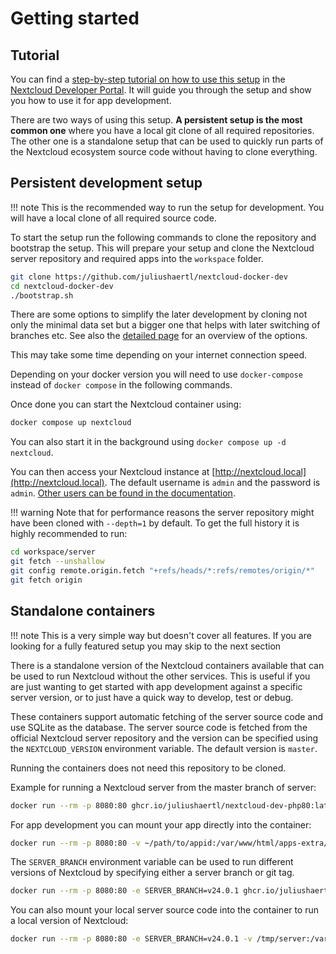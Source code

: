 # Getting started

## Tutorial

You can find a [step-by-step tutorial on how to use this setup](https://cloud.nextcloud.com/s/iyNGp8ryWxc7Efa?path=%2F1%20Setting%20up%20a%20development%20environment) in the [Nextcloud Developer Portal](https://nextcloud.com/developer/). It will guide you through the setup and show you how to use it for app development.

There are two ways of using this setup. **A persistent setup is the most common one** where you have a local git clone of all required repositories. The other one is a standalone setup that can be used to quickly run parts of the Nextcloud ecosystem source code without having to clone everything.

## Persistent development setup

!!! note
    This is the recommended way to run the setup for development. You will have a local clone of all required source code.

To start the setup run the following commands to clone the repository and bootstrap the setup. This will prepare your setup and clone the Nextcloud server repository and required apps into the `workspace` folder.
```bash
git clone https://github.com/juliushaertl/nextcloud-docker-dev
cd nextcloud-docker-dev
./bootstrap.sh
```

There are some options to simplify the later development by cloning not only the minimal data set but a bigger one that helps with later switching of branches etc.
See also the [detailed page](nc-history.md) for an overview of the options.

This may take some time depending on your internet connection speed.

Depending on your docker version you will need to use `docker-compose` instead of `docker compose` in the following commands.

Once done you can start the Nextcloud container using:
```bash
docker compose up nextcloud
```

You can also start it in the background using `docker compose up -d nextcloud`.

You can then access your Nextcloud instance at [http://nextcloud.local](http://nextcloud.local). The default username is `admin` and the password is `admin`. [Other users can be found in the documentation](https://juliushaertl.github.io/nextcloud-docker-dev/basics/overview/#default-users).

!!! warning
    Note that for performance reasons the server repository might have been cloned with `--depth=1` by default. To get the full history it is highly recommended to run:

```bash
cd workspace/server
git fetch --unshallow
git config remote.origin.fetch "+refs/heads/*:refs/remotes/origin/*"
git fetch origin
```


## Standalone containers

!!! note
    This is a very simple way but doesn't cover all features. If you are looking for a fully featured setup you may skip to the next section

There is a standalone version of the Nextcloud containers available that can be used to run Nextcloud without the other services. This is useful if you are just wanting to get started with app development against a specific server version, or to just have a quick way to develop, test or debug.

These containers support automatic fetching of the server source code and use SQLite as the database. The server source code is fetched from the official Nextcloud server repository and the version can be specified using the `NEXTCLOUD_VERSION` environment variable. The default version is `master`.

Running the containers does not need this repository to be cloned.

Example for running a Nextcloud server from the master branch of server:

```bash
docker run --rm -p 8080:80 ghcr.io/juliushaertl/nextcloud-dev-php80:latest
```

For app development you can mount your app directly into the container:

```bash
docker run --rm -p 8080:80 -v ~/path/to/appid:/var/www/html/apps-extra/appid ghcr.io/juliushaertl/nextcloud-dev-php80:latest
```

The `SERVER_BRANCH` environment variable can be used to run different versions of Nextcloud by specifying either a server branch or git tag.

```bash
docker run --rm -p 8080:80 -e SERVER_BRANCH=v24.0.1 ghcr.io/juliushaertl/nextcloud-dev-php80:latest
```

You can also mount your local server source code into the container to run a local version of Nextcloud:

```bash
docker run --rm -p 8080:80 -e SERVER_BRANCH=v24.0.1 -v /tmp/server:/var/www/html ghcr.io/juliushaertl/nextcloud-dev-php80:latest
```
